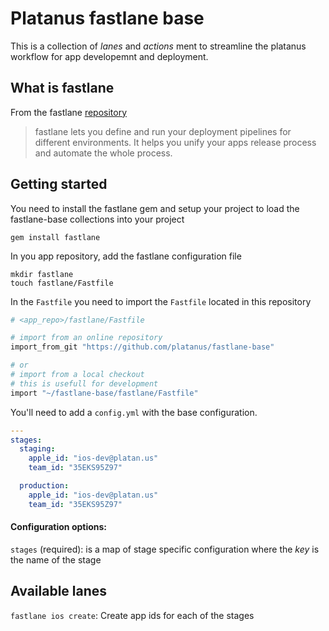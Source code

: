 # Platanus fastlane base

This is a collection of *lanes* and *actions* ment to streamline the
platanus workflow for app developemnt and deployment.

## What is fastlane

From the fastlane [repository][fastlane-repo]
> fastlane lets you define and run your deployment pipelines for different environments. It helps you unify your apps release process and automate the whole process.

## Getting started

You need to install the fastlane gem and setup your project to load the
fastlane-base collections into your project

    gem install fastlane

In you app repository, add the fastlane configuration file

```
mkdir fastlane
touch fastlane/Fastfile
```

In the `Fastfile` you need to import the `Fastfile` located in this repository

```ruby
# <app_repo>/fastlane/Fastfile

# import from an online repository
import_from_git "https://github.com/platanus/fastlane-base"

# or
# import from a local checkout
# this is usefull for development
import "~/fastlane-base/fastlane/Fastfile"
```

You'll need to add a `config.yml` with the base configuration.

```yml
---
stages:
  staging:
    apple_id: "ios-dev@platan.us"
    team_id: "35EKS95Z97"

  production:
    apple_id: "ios-dev@platan.us"
    team_id: "35EKS95Z97"
```

#### Configuration options:

`stages` (required): is a map of stage specific configuration where the *key* is the name
of the stage

## Available lanes

`fastlane ios create`: Create app ids for each of the stages


[fastlane-repo]: https://github.com/fastlane/fastlane
